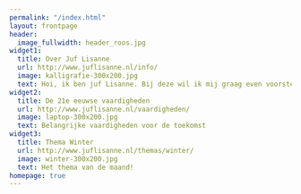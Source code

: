 ```yaml
---
permalink: "/index.html"
layout: frontpage
header:
  image_fullwidth: header_roos.jpg
widget1:
  title: Over Juf Lisanne
  url: http://www.juflisanne.nl/info/
  image: kalligrafie-300x200.jpg
  text: Hoi, ik ben juf Lisanne. Bij deze wil ik mij graag even voorstellen!
widget2:
  title: De 21e eeuwse vaardigheden
  url: http://www.juflisanne.nl/vaardigheden/
  image: laptop-300x200.jpg
  text: Belangrijke vaardigheden voor de toekomst
widget3:
  title: Thema Winter
  url: http://www.juflisanne.nl/themas/winter/
  image: winter-300x200.jpg
  text: Het thema van de maand!
homepage: true
---
```


